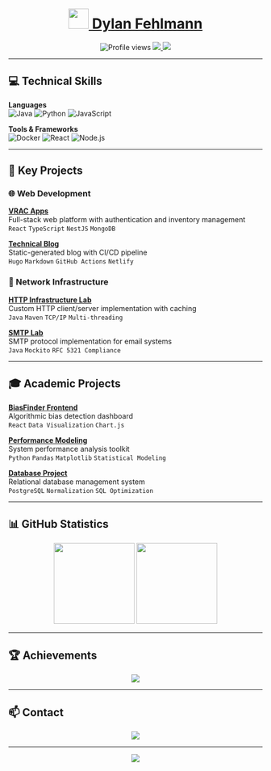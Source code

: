 <!-- Header -->
<div align="center">
  <h1>
    <a href="https://www.fehlmann.dev">
      <img src="https://em-content.zobj.net/source/microsoft-teams/363/rocket_1f680.png" width="40"/>
      Dylan Fehlmann
    </a>
  </h1>
</div>

<div align="center">
  <img src="https://komarev.com/ghpvc/?username=FehlmannDy&label=PROFILE+VIEWS&style=flat-square&color=blueviolet" alt="Profile views"/>
  <a href="https://www.linkedin.com/in/dylan-fehlmann">
    <img src="https://img.shields.io/badge/-LinkedIn-0077B5?style=flat-square&logo=linkedin"/>
  </a>
  <a href="mailto:dylan@fehlmann.dev">
    <img src="https://img.shields.io/badge/-Gmail-EA4335?style=flat-square&logo=gmail"/>
  </a>
</div>

---

## 💻 Technical Skills

**Languages**  
![Java](https://img.shields.io/badge/Java-ED8B00?logo=openjdk&logoColor=white)
![Python](https://img.shields.io/badge/Python-3776AB?logo=python&logoColor=white)
![JavaScript](https://img.shields.io/badge/JavaScript-F7DF1E?logo=javascript&logoColor=black)

**Tools & Frameworks**  
![Docker](https://img.shields.io/badge/Docker-2496ED?logo=docker&logoColor=white)
![React](https://img.shields.io/badge/React-20232A?logo=react&logoColor=61DAFB)
![Node.js](https://img.shields.io/badge/Node.js-339933?logo=nodedotjs&logoColor=white)

---

## 🚀 Key Projects

### 🌐 Web Development
**[VRAC Apps](https://github.com/FehlmannDy/vracapps.ch)**  
Full-stack web platform with authentication and inventory management  
`React` `TypeScript` `NestJS` `MongoDB`

**[Technical Blog](https://github.com/FehlmannDy/myblog)**  
Static-generated blog with CI/CD pipeline  
`Hugo` `Markdown` `GitHub Actions` `Netlify`

### 🔌 Network Infrastructure
**[HTTP Infrastructure Lab](https://github.com/FehlmannDy/dai-lab-http-infrastructure)**  
Custom HTTP client/server implementation with caching  
`Java` `Maven` `TCP/IP` `Multi-threading`

**[SMTP Lab](https://github.com/FehlmannDy/dai-lab-smtp)**  
SMTP protocol implementation for email systems  
`Java` `Mockito` `RFC 5321 Compliance`

---

## 🎓 Academic Projects

**[BiasFinder Frontend](https://github.com/hliosone/biasfinder-frontend)**  
Algorithmic bias detection dashboard  
`React` `Data Visualization` `Chart.js`

**[Performance Modeling](https://github.com/hliosone/performance-modeling-data-analysis)**  
System performance analysis toolkit  
`Python` `Pandas` `Matplotlib` `Statistical Modeling`

**[Database Project](https://github.com/HEIGVD-202409-BDR-C/project-fehlmann_halimi_stelcher)**  
Relational database management system  
`PostgreSQL` `Normalization` `SQL Optimization`

---

## 📊 GitHub Statistics

<div align="center">
  <img height="160" src="https://github-readme-stats.vercel.app/api?username=FehlmannDy&show_icons=true&theme=radical"/>
  <img height="160" src="https://github-readme-stats.vercel.app/api/top-langs/?username=FehlmannDy&layout=compact&theme=radical"/>
</div>

---

## 🏆 Achievements

<div align="center">
  <img src="https://github-profile-trophy.vercel.app/?username=FehlmannDy&theme=onedark&margin-w=15&column=7"/>
</div>

---

## 📫 Contact

<div align="center">
  <a href="https://www.fehlmann.dev">
    <img src="https://img.shields.io/badge/-Portfolio-4B0082?style=for-the-badge"/>
  </a>
</div>

---

<div align="center">
  <img src="https://capsule-render.vercel.app/api?type=soft&color=auto&height=40&section=footer&text=Made%20with%20%E2%9D%A4%EF%B8%8F%20in%20Switzerland&fontSize=14"/>
</div>
